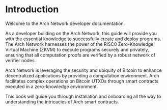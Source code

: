 # Introduction

Welcome to the Arch Network developer documentation.

As a developer building on the Arch Network, this guide will provide you with the essential knowledge to successfully create and deploy programs. The Arch Network harnesses the power of the RISC0 Zero-Knowledge Virtual Machine (ZKVM) to execute programs securely and privately, ensuring that all computation proofs are verified by a robust network of verifier nodes.

Arch Network is leveraging the security and ubiquity of Bitcoin to enhance decentralized applications by providing a computation environment. Arch facilitates complex operations on Bitcoin UTXOs through smart contracts executed in a zero-knowledge environment.

This book will guide you through installation and onboarding all the way to understanding the intricacies of Arch smart contracts.
